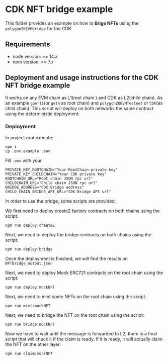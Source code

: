 # CDK NFT bridge example

This folder provides an example on how to **Brige NFTs** using the  `polygonZKEVMBridge` for the CDK 

## Requirements

- node version: >= 14.x
- npm version: >= 7.x

## Deployment and usage instructions for the CDK NFT bridge example
It works on any EVM chain as L1(root chain ) and CDK as L2(child chain).
As an example `goerli`(or `geth` as root chain) and `polygonZKEVMTestnet` or `CDK`(as child chain):
This script will deploy on both networks the same contract using the deterministic deployment:

### Deployment

In project root execute:

```
npm i
cp .env.example .env
```

Fill `.env` with your

```
PRIVATE_KEY_ROOTCHAIN="Your-RootChain-private key"
PRIVATE_KEY_CHILDCHAIN="Your CDK private key"
ROOTCHAIN_URL="Root chain JSON rpc url"
CHILDCHAIN_URL="Child chain JSON rpc url"
BRIDGE_ADDRESS="CDK Bridge address"
CHILD_CHAIN_BRIDGE_API_URL="CDK Bridge API url"
```

In order to use the bridge, some scripts are provided:

We first need to deploy create2 factory contracts on both chains using the script:

```
npm run deploy:create2
```

Next, we need to deploy the bridge contracts on both chains using the script:

```
npm run deploy:bridge
```

Once the deployment is finished, we will find the results on `NFTBridge_output.json`


Next, we need to deploy Mock ERC721 contracts on the root chain using the script:

```
npm run deploy:mockNFT
```

Next, we need to mint some NFTs on the root chain using the script:

```
npm run mint:mockNFT
```

Next, we need to bridge the NFT on the root chain using the script:

```
npm run bridge:mockNFT
```

Now we have to wait until the message is forwarded to L2, there is a final script that will check it if the claim is ready. If it is ready, it will actually claim the NFT on the other layer:

```
npm run claim:mockNFT
```





